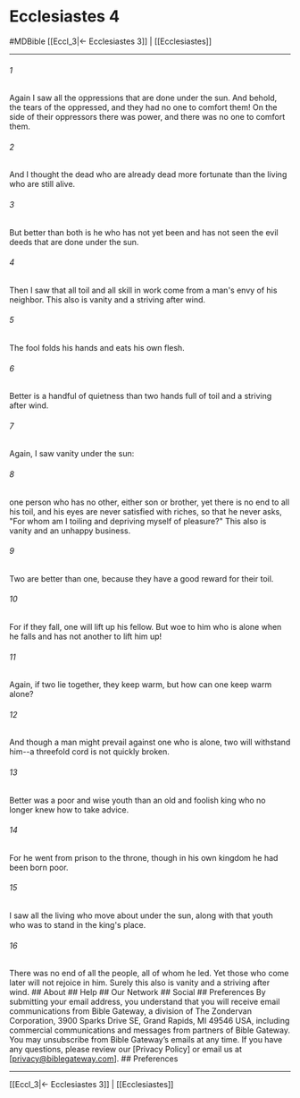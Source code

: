 # Ecclesiastes 4
#MDBible
[[Eccl_3|← Ecclesiastes 3]] | [[Ecclesiastes]]

***






###### 1 


Again I saw all the oppressions that are done under the sun. And behold, the tears of the oppressed, and they had no one to comfort them! On the side of their oppressors there was power, and there was no one to comfort them. 





###### 2 


And I thought the dead who are already dead more fortunate than the living who are still alive. 





###### 3 


But better than both is he who has not yet been and has not seen the evil deeds that are done under the sun. 





###### 4 


Then I saw that all toil and all skill in work come from a man's envy of his neighbor. This also is vanity and a striving after wind. 





###### 5 


The fool folds his hands and eats his own flesh. 





###### 6 


Better is a handful of quietness than two hands full of toil and a striving after wind. 





###### 7 


Again, I saw vanity under the sun: 





###### 8 


one person who has no other, either son or brother, yet there is no end to all his toil, and his eyes are never satisfied with riches, so that he never asks, "For whom am I toiling and depriving myself of pleasure?" This also is vanity and an unhappy business. 





###### 9 


Two are better than one, because they have a good reward for their toil. 





###### 10 


For if they fall, one will lift up his fellow. But woe to him who is alone when he falls and has not another to lift him up! 





###### 11 


Again, if two lie together, they keep warm, but how can one keep warm alone? 





###### 12 


And though a man might prevail against one who is alone, two will withstand him--a threefold cord is not quickly broken. 





###### 13 


Better was a poor and wise youth than an old and foolish king who no longer knew how to take advice. 





###### 14 


For he went from prison to the throne, though in his own kingdom he had been born poor. 





###### 15 


I saw all the living who move about under the sun, along with that youth who was to stand in the king's place. 





###### 16 


There was no end of all the people, all of whom he led. Yet those who come later will not rejoice in him. Surely this also is vanity and a striving after wind. ## About ## Help ## Our Network ## Social ## Preferences By submitting your email address, you understand that you will receive email communications from Bible Gateway, a division of The Zondervan Corporation, 3900 Sparks Drive SE, Grand Rapids, MI 49546 USA, including commercial communications and messages from partners of Bible Gateway. You may unsubscribe from Bible Gateway&rsquo;s emails at any time. If you have any questions, please review our [Privacy Policy] or email us at [privacy@biblegateway.com]. ## Preferences

***

[[Eccl_3|← Ecclesiastes 3]] | [[Ecclesiastes]]
